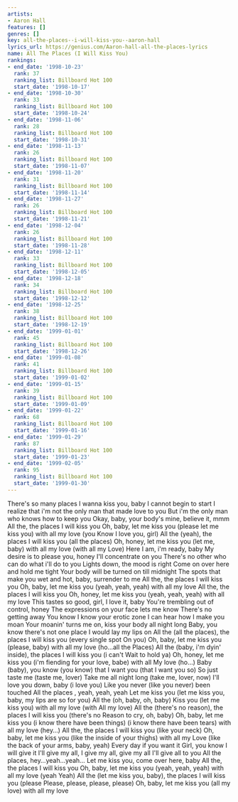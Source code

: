 ```yaml
---
artists:
- Aaron Hall
features: []
genres: []
key: all-the-places--i-will-kiss-you--aaron-hall
lyrics_url: https://genius.com/Aaron-hall-all-the-places-lyrics
name: All The Places (I Will Kiss You)
rankings:
- end_date: '1998-10-23'
  rank: 37
  ranking_list: Billboard Hot 100
  start_date: '1998-10-17'
- end_date: '1998-10-30'
  rank: 33
  ranking_list: Billboard Hot 100
  start_date: '1998-10-24'
- end_date: '1998-11-06'
  rank: 28
  ranking_list: Billboard Hot 100
  start_date: '1998-10-31'
- end_date: '1998-11-13'
  rank: 26
  ranking_list: Billboard Hot 100
  start_date: '1998-11-07'
- end_date: '1998-11-20'
  rank: 31
  ranking_list: Billboard Hot 100
  start_date: '1998-11-14'
- end_date: '1998-11-27'
  rank: 26
  ranking_list: Billboard Hot 100
  start_date: '1998-11-21'
- end_date: '1998-12-04'
  rank: 26
  ranking_list: Billboard Hot 100
  start_date: '1998-11-28'
- end_date: '1998-12-11'
  rank: 33
  ranking_list: Billboard Hot 100
  start_date: '1998-12-05'
- end_date: '1998-12-18'
  rank: 34
  ranking_list: Billboard Hot 100
  start_date: '1998-12-12'
- end_date: '1998-12-25'
  rank: 38
  ranking_list: Billboard Hot 100
  start_date: '1998-12-19'
- end_date: '1999-01-01'
  rank: 45
  ranking_list: Billboard Hot 100
  start_date: '1998-12-26'
- end_date: '1999-01-08'
  rank: 41
  ranking_list: Billboard Hot 100
  start_date: '1999-01-02'
- end_date: '1999-01-15'
  rank: 39
  ranking_list: Billboard Hot 100
  start_date: '1999-01-09'
- end_date: '1999-01-22'
  rank: 68
  ranking_list: Billboard Hot 100
  start_date: '1999-01-16'
- end_date: '1999-01-29'
  rank: 87
  ranking_list: Billboard Hot 100
  start_date: '1999-01-23'
- end_date: '1999-02-05'
  rank: 95
  ranking_list: Billboard Hot 100
  start_date: '1999-01-30'
---
```

There's so many places I wanna kiss you, baby
I cannot begin to start
I realize that i'm not the only man that made love to you
But i'm the only man who knows how to keep you
Okay, baby, your body's mine, believe it, mmm
All the, the places I will kiss you
Oh, baby, let me kiss you (please let me kiss you) with all my love (you
Know I love you, girl)
All the (yeah), the places I will kiss you (all the places)
Oh, honey, let me kiss you (let me, baby) with all my love (with all my
Love)
Here I am, i'm ready, baby
My desire is to please you, honey
I'll concentrate on you
There's no other who can do what i'll do to you
Lights down, the mood is right
Come on over here and hold me tight
Your body will be turned on till midnight
The spots that make you wet and hot, baby, surrender to me
All the, the places I will kiss you
Oh, baby, let me kiss you (yeah, yeah, yeah) with all my love
All the, the places I will kiss you
Oh, honey, let me kiss you (yeah, yeah, yeah) with all my love
This tastes so good, girl, I love it, baby
You're trembling out of control, honey
The expressions on your face lets me know
There's no getting away
You know I know your erotic zone
I can hear how I make you moan
Your moanin' turns me on, kiss your body all night long
Baby, you know there's not one place I would lay my lips on
All the (all the places), the places I will kiss you (every single spot
On you)
Oh, baby, let me kiss you (please, baby) with all my love (ho…all the
Places)
All the (baby, i'm dyin' inside), the places I will kiss you (i can't
Wait to hold ya)
Oh, honey, let me kiss you (i'm fiending for your love, babe) with all
My love (ho…)
Baby (baby), you know (you know) that I want you (that I want you so)
So just taste me (taste me, lover)
Take me all night long (take me, lover, now)
I'll love you down, baby (i love you)
Like you never (like you never) been touched
All the places , yeah, yeah, yeah
Let me kiss you (let me kiss you, baby, my lips are so for you)
All the  (oh, baby, oh, baby)
Kiss you  (let me kiss you) with all my love (with
All my love)
All the (there's no reason), the places I will kiss you (there's no
Reason to cry, oh, baby)
Oh, baby, let me kiss you (i know there have been things)
(i know there have been tears) with all my love (hey…)
All the, the places I will kiss you (like your neck)
Oh, baby, let me kiss you (like the inside of your thighs) with all my
Love
(like the back of your arms, baby, yeah)
Every day if you want it
Girl, you know I will give it
I'll give my all, I give my all, give my all
I'll give all to you
All the places, hey…yeah…yeah…
Let me kiss you, come over here, baby
All the, the places I will kiss you
Oh, baby, let me kiss you (yeah, yeah, yeah) with all my love (yeah
Yeah)
All the (let me kiss you, baby), the places I will kiss you (please
Please, please, please, please)
Oh, baby, let me kiss you (all my love) with all my love
